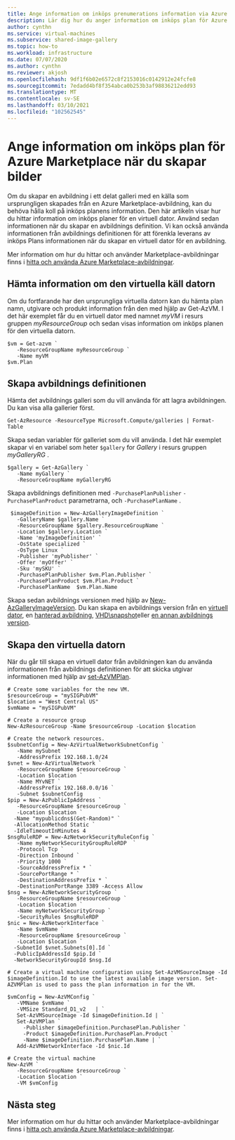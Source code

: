 ```yaml
---
title: Ange information om inköps prenumerations information via Azure PowerShell
description: Lär dig hur du anger information om inköps plan för Azure Marketplace när du skapar bilder i ett delat avbildnings Galleri.
author: cynthn
ms.service: virtual-machines
ms.subservice: shared-image-gallery
ms.topic: how-to
ms.workload: infrastructure
ms.date: 07/07/2020
ms.author: cynthn
ms.reviewer: akjosh
ms.openlocfilehash: 9df1f6b02e6572c8f2153016c0142912e24fcfe8
ms.sourcegitcommit: 7edadd4bf8f354abca0b253b3af98836212edd93
ms.translationtype: MT
ms.contentlocale: sv-SE
ms.lasthandoff: 03/10/2021
ms.locfileid: "102562545"
---
```

# <a name="supply-azure-marketplace-purchase-plan-information-when-creating-images"></a>Ange information om inköps plan för Azure Marketplace när du skapar bilder

Om du skapar en avbildning i ett delat galleri med en källa som ursprungligen skapades från en Azure Marketplace-avbildning, kan du behöva hålla koll på inköps planens information. Den här artikeln visar hur du hittar information om inköps planer för en virtuell dator. Använd sedan informationen när du skapar en avbildnings definition. Vi kan också använda informationen från avbildnings definitionen för att förenkla leverans av inköps Plans informationen när du skapar en virtuell dator för en avbildning.

Mer information om hur du hittar och använder Marketplace-avbildningar finns i [hitta och använda Azure Marketplace-avbildningar](./windows/cli-ps-findimage.md).


## <a name="get-the-source-vm-information"></a>Hämta information om den virtuella käll datorn
Om du fortfarande har den ursprungliga virtuella datorn kan du hämta plan namn, utgivare och produkt information från den med hjälp av Get-AzVM. I det här exemplet får du en virtuell dator med namnet *myVM* i resurs gruppen *myResourceGroup* och sedan visas information om inköps planen för den virtuella datorn.

```azurepowershell-interactive
$vm = Get-azvm `
   -ResourceGroupName myResourceGroup `
   -Name myVM
$vm.Plan
```

## <a name="create-the-image-definition"></a>Skapa avbildnings definitionen

Hämta det avbildnings galleri som du vill använda för att lagra avbildningen. Du kan visa alla gallerier först.

```azurepowershell-interactive
Get-AzResource -ResourceType Microsoft.Compute/galleries | Format-Table
```

Skapa sedan variabler för galleriet som du vill använda. I det här exemplet skapar vi en variabel som heter `$gallery` for *Gallery* i resurs gruppen *myGalleryRG* .

```azurepowershell-interactive
$gallery = Get-AzGallery `
   -Name myGallery `
   -ResourceGroupName myGalleryRG
```

Skapa avbildnings definitionen med  `-PurchasePlanPublisher` `-PurchasePlanProduct` parametrarna, och `-PurchasePlanName` .

```azurepowershell-interactive
 $imageDefinition = New-AzGalleryImageDefinition `
   -GalleryName $gallery.Name `
   -ResourceGroupName $gallery.ResourceGroupName `
   -Location $gallery.Location `
   -Name 'myImageDefinition' `
   -OsState specialized `
   -OsType Linux `
   -Publisher 'myPublisher' `
   -Offer 'myOffer' `
   -Sku 'mySKU' `
   -PurchasePlanPublisher $vm.Plan.Publisher `
   -PurchasePlanProduct $vm.Plan.Product `
   -PurchasePlanName  $vm.Plan.Name
```

Skapa sedan avbildnings versionen med hjälp av [New-AzGalleryImageVersion](/powershell/module/az.compute/new-azgalleryimageversion). Du kan skapa en avbildnings version från en [virtuell dator](image-version-vm-powershell.md#create-an-image-version), en [hanterad avbildning](image-version-managed-image-powershell.md#create-an-image-version), [VHD\snapshot](image-version-snapshot-powershell.md#create-an-image-version)eller [en annan avbildnings version](image-version-another-gallery-powershell.md#create-the-image-version). 


## <a name="create-the-vm"></a>Skapa den virtuella datorn

När du går till skapa en virtuell dator från avbildningen kan du använda informationen från avbildnings definitionen för att skicka utgivar informationen med hjälp av [set-AzVMPlan](/powershell/module/az.compute/set-azvmplan).


```azurepowershell-interactive
# Create some variables for the new VM.
$resourceGroup = "mySIGPubVM"
$location = "West Central US"
$vmName = "mySIGPubVM"

# Create a resource group
New-AzResourceGroup -Name $resourceGroup -Location $location

# Create the network resources.
$subnetConfig = New-AzVirtualNetworkSubnetConfig `
   -Name mySubnet `
   -AddressPrefix 192.168.1.0/24
$vnet = New-AzVirtualNetwork `
   -ResourceGroupName $resourceGroup `
   -Location $location `
   -Name MYvNET `
   -AddressPrefix 192.168.0.0/16 `
   -Subnet $subnetConfig
$pip = New-AzPublicIpAddress `
   -ResourceGroupName $resourceGroup `
   -Location $location `
  -Name "mypublicdns$(Get-Random)" `
  -AllocationMethod Static `
  -IdleTimeoutInMinutes 4
$nsgRuleRDP = New-AzNetworkSecurityRuleConfig `
   -Name myNetworkSecurityGroupRuleRDP  `
   -Protocol Tcp `
   -Direction Inbound `
   -Priority 1000 `
   -SourceAddressPrefix * `
   -SourcePortRange * `
   -DestinationAddressPrefix * `
   -DestinationPortRange 3389 -Access Allow
$nsg = New-AzNetworkSecurityGroup `
   -ResourceGroupName $resourceGroup `
   -Location $location `
   -Name myNetworkSecurityGroup `
   -SecurityRules $nsgRuleRDP
$nic = New-AzNetworkInterface `
   -Name $vmName `
   -ResourceGroupName $resourceGroup `
   -Location $location `
  -SubnetId $vnet.Subnets[0].Id `
  -PublicIpAddressId $pip.Id `
  -NetworkSecurityGroupId $nsg.Id

# Create a virtual machine configuration using Set-AzVMSourceImage -Id $imageDefinition.Id to use the latest available image version. Set-AZVMPlan is used to pass the plan information in for the VM.

$vmConfig = New-AzVMConfig `
   -VMName $vmName `
   -VMSize Standard_D1_v2   | `
   Set-AzVMSourceImage -Id $imageDefinition.Id | `
   Set-AzVMPlan `
     -Publisher $imageDefinition.PurchasePlan.Publisher `
     -Product $imageDefinition.PurchasePlan.Product `
     -Name $imageDefinition.PurchasePlan.Name | `
   Add-AzVMNetworkInterface -Id $nic.Id

# Create the virtual machine
New-AzVM `
   -ResourceGroupName $resourceGroup `
   -Location $location `
   -VM $vmConfig
```

## <a name="next-steps"></a>Nästa steg

Mer information om hur du hittar och använder Marketplace-avbildningar finns i [hitta och använda Azure Marketplace-avbildningar](./windows/cli-ps-findimage.md).
